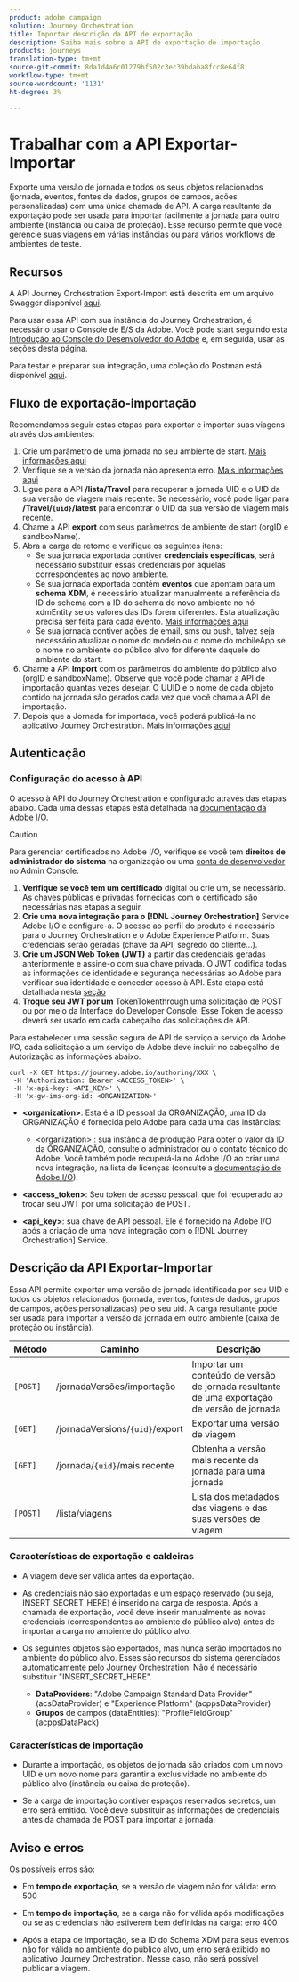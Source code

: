 ```yaml
---
product: adobe campaign
solution: Journey Orchestration
title: Importar descrição da API de exportação
description: Saiba mais sobre a API de exportação de importação.
products: journeys
translation-type: tm+mt
source-git-commit: 8da1d4a6c01279bf502c3ec39bdaba8fcc8e64f8
workflow-type: tm+mt
source-wordcount: '1131'
ht-degree: 3%

---
```



# Trabalhar com a API Exportar-Importar

Exporte uma versão de jornada e todos os seus objetos relacionados (jornada, eventos, fontes de dados, grupos de campos, ações personalizadas) com uma única chamada de API. A carga resultante da exportação pode ser usada para importar facilmente a jornada para outro ambiente (instância ou caixa de proteção).
Esse recurso permite que você gerencie suas viagens em várias instâncias ou para vários workflows de ambientes de teste.


## Recursos

A API Journey Orchestration Export-Import está descrita em um arquivo Swagger disponível [aqui](https://adobedocs.github.io/JourneyAPI/docs/).

Para usar essa API com sua instância do Journey Orchestration, é necessário usar o Console de E/S da Adobe. Você pode start seguindo esta [Introdução ao Console do Desenvolvedor do Adobe](https://www.adobe.io/apis/experienceplatform/console/docs.html#!AdobeDocs/adobeio-console/master/getting-started.md) e, em seguida, usar as seções desta página.

Para testar e preparar sua integração, uma coleção do Postman está disponível [aqui](https://raw.githubusercontent.com/AdobeDocs/JourneyAPI/master/postman-collections/Journey-Orchestration_Export-import-API_postman-collection.json).


## Fluxo de exportação-importação

Recomendamos seguir estas etapas para exportar e importar suas viagens através dos ambientes:

1. Crie um parâmetro de uma jornada no seu ambiente de start. [Mais informações aqui](https://docs.adobe.com/content/help/pt-BR/journeys/using/building-journeys/about-journey-building/journey.html)
1. Verifique se a versão da jornada não apresenta erro. [Mais informações aqui](https://docs.adobe.com/content/help/en/journeys/using/building-journeys/testing-the-journey.html)
1. Ligue para a API **/lista/Travel** para recuperar a jornada UID e o UID da sua versão de viagem mais recente. Se necessário, você pode ligar para **/Travel/`{uid}`/latest** para encontrar o UID da sua versão de viagem mais recente.
1. Chame a API **export** com seus parâmetros de ambiente de start (orgID e sandboxName).
1. Abra a carga de retorno e verifique os seguintes itens:
   * Se sua jornada exportada contiver **credenciais específicas**, será necessário substituir essas credenciais por aquelas correspondentes ao novo ambiente.
   * Se sua jornada exportada contém **eventos** que apontam para um **schema XDM**, é necessário atualizar manualmente a referência da ID do schema com a ID do schema do novo ambiente no nó xdmEntity se os valores das IDs forem diferentes. Esta atualização precisa ser feita para cada evento. [Mais informações aqui](https://docs.adobe.com/content/help/en/journeys/using/events-journeys/experience-event-schema.html)
   * Se sua jornada contiver ações de email, sms ou push, talvez seja necessário atualizar o nome do modelo ou o nome do mobileApp se o nome no ambiente do público alvo for diferente daquele do ambiente do start.
1. Chame a API **Import** com os parâmetros do ambiente do público alvo (orgID e sandboxName). Observe que você pode chamar a API de importação quantas vezes desejar. O UUID e o nome de cada objeto contido na jornada são gerados cada vez que você chama a API de importação.
1. Depois que a Jornada for importada, você poderá publicá-la no aplicativo Journey Orchestration. Mais informações [aqui](https://docs.adobe.com/content/help/en/journeys/using/building-journeys/publishing-the-journey.html)


## Autenticação

### Configuração do acesso à API

O acesso à API do Journey Orchestration é configurado através das etapas abaixo. Cada uma dessas etapas está detalhada na [documentação da Adobe I/O](https://www.adobe.io/authentication/auth-methods.html#!AdobeDocs/adobeio-auth/master/AuthenticationOverview/ServiceAccountIntegration.md).

>[!CAUTION]
>
>Para gerenciar certificados no Adobe I/O, verifique se você tem <b>direitos de administrador do sistema</b> na organização ou uma [conta de desenvolvedor](https://helpx.adobe.com/enterprise/using/manage-developers.html) no Admin Console.

1. **Verifique se você tem um certificado** digital ou crie um, se necessário. As chaves públicas e privadas fornecidas com o certificado são necessárias nas etapas a seguir.
1. **Crie uma nova integração para o  [!DNL Journey Orchestration]** Service Adobe I/O e configure-a. O acesso ao perfil do produto é necessário para o Journey Orchestration e o Adobe Experience Platform. Suas credenciais serão geradas (chave da API, segredo do cliente...).
1. **Crie um JSON Web Token (JWT)** a partir das credenciais geradas anteriormente e assine-o com sua chave privada. O JWT codifica todas as informações de identidade e segurança necessárias ao Adobe para verificar sua identidade e conceder acesso à API. Esta etapa está detalhada nesta [seção](https://www.adobe.io/authentication/auth-methods.html#!AdobeDocs/adobeio-auth/master/JWT/JWT.md)
1. **Troque seu JWT por um** TokenTokenthrough uma solicitação de POST ou por meio da Interface do Developer Console. Esse Token de acesso deverá ser usado em cada cabeçalho das solicitações de API.

Para estabelecer uma sessão segura de API de serviço a serviço da Adobe I/O, cada solicitação a um serviço de Adobe deve incluir no cabeçalho de Autorização as informações abaixo.

```
curl -X GET https://journey.adobe.io/authoring/XXX \
 -H 'Authorization: Bearer <ACCESS_TOKEN>' \
 -H 'x-api-key: <API_KEY>' \
 -H 'x-gw-ims-org-id: <ORGANIZATION>'
```

* **&lt;organization>**: Esta é a ID pessoal da ORGANIZAÇÃO, uma ID da ORGANIZAÇÃO é fornecida pelo Adobe para cada uma das instâncias:

   * &lt;organization> : sua instância de produção
   Para obter o valor da ID da ORGANIZAÇÃO, consulte o administrador ou o contato técnico do Adobe. Você também pode recuperá-la no Adobe I/O ao criar uma nova integração, na lista de licenças (consulte a [documentação do Adobe I/O](https://www.adobe.io/authentication.html)).

* **&lt;access_token>**: Seu token de acesso pessoal, que foi recuperado ao trocar seu JWT por uma solicitação de POST.

* **&lt;api_key>**: sua chave de API pessoal. Ele é fornecido na Adobe I/O após a criação de uma nova integração com o [!DNL Journey Orchestration] Service.



## Descrição da API Exportar-Importar

Essa API permite exportar uma versão de jornada identificada por seu UID e todos os objetos relacionados (jornada, eventos, fontes de dados, grupos de campos, ações personalizadas) pelo seu uid.
A carga resultante pode ser usada para importar a versão da jornada em outro ambiente (caixa de proteção ou instância).

| Método | Caminho | Descrição |
|---|---|---|
| `[POST]` | /jornadaVersões/importação | Importar um conteúdo de versão de jornada resultante de uma exportação de versão de jornada |
| `[GET]` | /jornadaVersions/`{uid}`/export | Exportar uma versão de viagem |
| `[GET]` | /jornada/`{uid}`/mais recente | Obtenha a versão mais recente da jornada para uma jornada |
| `[POST]` | /lista/viagens | Lista dos metadados das viagens e das suas versões de viagem |


### Características de exportação e caldeiras

* A viagem deve ser válida antes da exportação.

* As credenciais não são exportadas e um espaço reservado (ou seja, INSERT_SECRET_HERE) é inserido na carga de resposta.
Após a chamada de exportação, você deve inserir manualmente as novas credenciais (correspondentes ao ambiente do público alvo) antes de importar a carga no ambiente do público alvo.

* Os seguintes objetos são exportados, mas nunca serão importados no ambiente do público alvo. Esses são recursos do sistema gerenciados automaticamente pelo Journey Orchestration. Não é necessário substituir &quot;INSERT_SECRET_HERE&quot;.
   * **DataProviders**: &quot;Adobe Campaign Standard Data Provider&quot; (acsDataProvider) e &quot;Experience Platform&quot; (acppsDataProvider)
   * **Grupos**  de campos (dataEntities): &quot;ProfileFieldGroup&quot; (acppsDataPack)



### Características de importação

* Durante a importação, os objetos de jornada são criados com um novo UID e um novo nome para garantir a exclusividade no ambiente do público alvo (instância ou caixa de proteção).

* Se a carga de importação contiver espaços reservados secretos, um erro será emitido. Você deve substituir as informações de credenciais antes da chamada de POST para importar a jornada.

## Aviso e erros

Os possíveis erros são:

* Em **tempo de exportação**, se a versão de viagem não for válida: erro 500

* Em **tempo de importação**, se a carga não for válida após modificações ou se as credenciais não estiverem bem definidas na carga: erro 400

* Após a etapa de importação, se a ID do Schema XDM para seus eventos não for válida no ambiente do público alvo, um erro será exibido no aplicativo Journey Orchestration. Nesse caso, não será possível publicar a viagem.